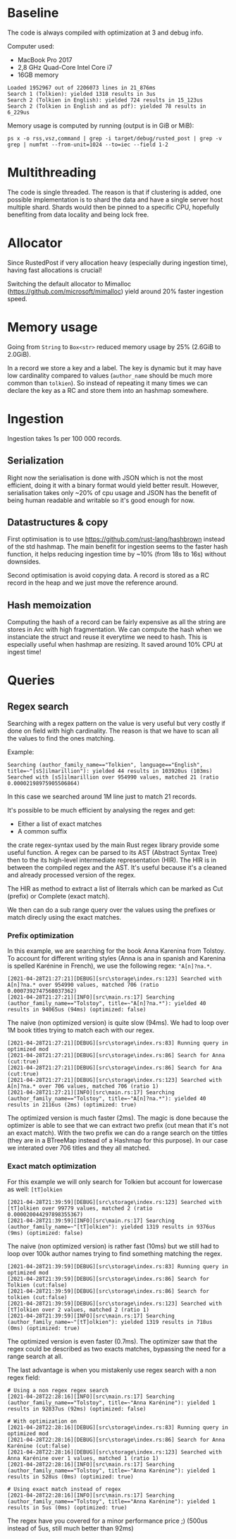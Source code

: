 #  Baseline

The code is always compiled with optimization at 3 and debug info.

Computer used:
* MacBook Pro 2017
* 2,8 GHz Quad-Core Intel Core i7
* 16GB memory

```
Loaded 1952967 out of 2206073 lines in 21_876ms
Search 1 (Tolkien): yielded 1318 results in 3us
Search 2 (Tolkien in English): yielded 724 results in 15_123us
Search 2 (Tolkien in English and as pdf): yielded 78 results in 6_229us
```

Memory usage is computed by running (output is in GiB or MiB):
```
ps x -o rss,vsz,command | grep -i target/debug/rusted_post | grep -v grep | numfmt --from-unit=1024 --to=iec --field 1-2
```

# Multithreading

The code is single threaded. The reason is that if clustering is added, one
possible implementation is to shard the data and have a single server host
multiple shard. Shards would then be pinned to a specific CPU, hopefully 
benefiting from data locality and being lock free.

# Allocator

Since RustedPost if very allocation heavy (especially during ingestion time), having
fast allocations is crucial!

Switching the default allocator to Mimalloc (https://github.com/microsoft/mimalloc)
yield around 20% faster ingestion speed.


# Memory usage

Going from `String` to `Box<str>` reduced memory usage by 25% (2.6GiB to 2.0GiB).

In a record we store a key and a label. The key is dynamic but it may have low cardinality compared
to values (`author_name` should be much more common than `tolkien`). So instead of repeating
it many times we can declare the key as a RC and store them into an hashmap somewhere.

# Ingestion

Ingestion takes 1s per 100 000 records. 

## Serialization

Right now the serialisation is done with
JSON which is not the most efficient, doing it with a binary format would yield better result.
However, serialisation takes only ~20% of cpu usage and JSON has the benefit of being human
readable and writable so it's good enough for now.

## Datastructures & copy

First optimisation is to use https://github.com/rust-lang/hashbrown instead of the std hashmap.
The main benefit for ingestion seems to the faster hash function, it helps reducing ingestion time
by ~10% (from 18s to 16s) without downsides.

Second optimisation is avoid copying data. A record is stored as a RC record in the heap and we
just move the reference around.

## Hash memoization

Computing the hash of a record can be fairly expensive as all the string are stores in Arc with high fragmentation. We can compute the hash when we instanciate the struct and reuse it everytime we need to
hash. This is especially useful when hashmap are resizing. It saved around 10% CPU at ingest time!

# Queries

## Regex search

Searching with a regex pattern on the value is very useful but very costly if done on field with
high cardinality. The reason is that we have to scan all the values to find the ones matching.

Example:
```
Searching (author_family_name=="Tolkien", language=="English", title=~"[sS]ilmarillion"): yielded 44 results in 103920us (103ms)
Searched with [sS]ilmarillion over 954990 values, matched 21 (ratio 0.00002198975905506864)
```

In this case we searched around 1M line just to match 21 records.

It's possible to be much efficient by analysing the regex and get:
- Either a list of exact matches
- A common suffix

the crate regex-syntax used by the main Rust regex library provide some useful function. A regex can be parsed to its AST
(Abstract Syntax Tree) then to the its high-level intermediate representation (HIR). The HIR is in between the compiled
regex and the AST. It's useful because it's a cleaned and already processed version of the regex.

The HIR as method to extract a list of literrals which can be marked as Cut (prefix) or Complete (exact match).

We then can do a sub range query over the values using the prefixes or match direcly using the exact matches.

### Prefix optimization

In this example, we are searching for the book Anna Karenina from Tolstoy. To account for different writing styles (Anna is ana
in spanish and Karenina is spelled Karénine in French), we use the following regex: `"A[n]?na.*`.


```
[2021-04-28T21:27:21][DEBUG][src\storage\index.rs:123] Searched with A[n]?na.* over 954990 values, matched 706 (ratio 0.0007392747568037362)
[2021-04-28T21:27:21][INFO][src\main.rs:17] Searching (author_family_name=="Tolstoy", title=~"A[n]?na.*"): yielded 40 results in 94065us (94ms) (optimized: false)
```

The naive (non optimized version) is quite slow (94ms). We had to loop over 1M book titles trying to match each with our regex.

```
[2021-04-28T21:27:21][DEBUG][src\storage\index.rs:83] Running query in optimized mod
[2021-04-28T21:27:21][DEBUG][src\storage\index.rs:86] Search for Anna (cut:true)
[2021-04-28T21:27:21][DEBUG][src\storage\index.rs:86] Search for Ana (cut:true)
[2021-04-28T21:27:21][DEBUG][src\storage\index.rs:123] Searched with A[n]?na.* over 706 values, matched 706 (ratio 1)
[2021-04-28T21:27:21][INFO][src\main.rs:17] Searching (author_family_name=="Tolstoy", title=~"A[n]?na.*"): yielded 40 results in 2116us (2ms) (optimized: true)
```

The optimized version is much faster (2ms). The magic is done because the optimizer is able to see that we can extract
two prefix (cut mean that it's not an exact match). With the two prefix we can do a range search on the tittles (they
are in a BTreeMap instead of a Hashmap for this purpose). In our case we interated over 706 titles and they all matched.

### Exact match optimization

For this example we will only search for Tolkien but account for lowercase as well: `[tT]olkien`


```
[2021-04-28T21:39:59][DEBUG][src\storage\index.rs:123] Searched with [tT]olkien over 99779 values, matched 2 (ratio 0.000020044297898355367)
[2021-04-28T21:39:59][INFO][src\main.rs:17] Searching (author_family_name=~"[tT]olkien"): yielded 1319 results in 9376us (9ms) (optimized: false)
```

The naive (non optimized version) is rather fast (10ms) but we still had to loop over 100k author names trying
to find something matching the regex.

```
[2021-04-28T21:39:59][DEBUG][src\storage\index.rs:83] Running query in optimized mod
[2021-04-28T21:39:59][DEBUG][src\storage\index.rs:86] Search for Tolkien (cut:false)
[2021-04-28T21:39:59][DEBUG][src\storage\index.rs:86] Search for tolkien (cut:false)
[2021-04-28T21:39:59][DEBUG][src\storage\index.rs:123] Searched with [tT]olkien over 2 values, matched 2 (ratio 1)
[2021-04-28T21:39:59][INFO][src\main.rs:17] Searching (author_family_name=~"[tT]olkien"): yielded 1319 results in 718us (0ms) (optimized: true)
```

The optimized version is even faster (0.7ms). The optimizer saw that the regex could be described
as two exacts matches, bypassing the need for a range search at all.

The last advantage is when you mistakenly use regex search with a non regex field:
```
# Using a non regex regex search
[2021-04-28T22:28:16][INFO][src\main.rs:17] Searching (author_family_name=="Tolstoy", title=~"Anna Karénine"): yielded 1 results in 92837us (92ms) (optimized: false)

# With optimization on
[2021-04-28T22:28:16][DEBUG][src\storage\index.rs:83] Running query in optimized mod
[2021-04-28T22:28:16][DEBUG][src\storage\index.rs:86] Search for Anna Karénine (cut:false)
[2021-04-28T22:28:16][DEBUG][src\storage\index.rs:123] Searched with Anna Karénine over 1 values, matched 1 (ratio 1)
[2021-04-28T22:28:16][INFO][src\main.rs:17] Searching (author_family_name=="Tolstoy", title=~"Anna Karénine"): yielded 1 results in 528us (0ms) (optimized: true)

# Using exact match instead of regex
[2021-04-28T22:28:16][INFO][src\main.rs:17] Searching (author_family_name=="Tolstoy", title=="Anna Karénine"): yielded 1 results in 5us (0ms) (optimized: true)
```

The regex have you covered for a minor performance price ;) (500us instead of 5us, still much better than 92ms)
